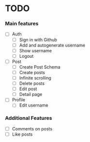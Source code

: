 # TODO

### Main features

- [ ] Auth
  - [ ] Sign in with Github
  - [ ] Add and autogenerate username
  - [ ] Show username
  - [ ] Logout
- [ ] Post
  - [ ] Create Post Schema
  - [ ] Create posts
  - [ ] Infinite scrolling
  - [ ] Delete posts
  - [ ] Edit post
  - [ ] Detail page
- [ ] Profile
  - [ ] Edit username

### Additional Features

- [ ] Comments on posts
- [ ] Like posts
